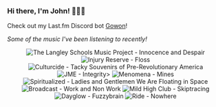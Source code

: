 ### Hi there, I'm John! 🏄🏻‍♂️

Check out my Last.fm Discord bot [Gowon](http://gowon.ca)!

_Some of the music I've been listening to recently!_


<!-- lastfm -->
<p align="center"><img src="https://lastfm.freetls.fastly.net/i/u/64s/8a2fbbdfa19c4c9c85f74a6e8c916d27.jpg" title="The Langley Schools Music Project - Innocence and Despair"> <img src="https://lastfm.freetls.fastly.net/i/u/64s/829dc9e88e603c2f2a998a5a2ed8717f.png" title="Injury Reserve - Floss"> <img src="https://lastfm.freetls.fastly.net/i/u/64s/32fde804851b57fd40eb59c3b3f5471e.png" title="Culturcide - Tacky Souvenirs of Pre-Revolutionary America"> <img src="https://lastfm.freetls.fastly.net/i/u/64s/f061302e406b0d91e41b3e58c35bb645.jpg" title="JME - Integrity>"> <img src="https://lastfm.freetls.fastly.net/i/u/64s/d6c9e48a96784bcacb398f5ad2371e20.png" title="Menomena - Mines"> <img src="https://lastfm.freetls.fastly.net/i/u/64s/99a8382a6c0e488da0a870643629296c.png" title="Spiritualized - Ladies and Gentlemen We Are Floating in Space"> <img src="https://lastfm.freetls.fastly.net/i/u/64s/a92fae2ac1594a2bb1044848a328fc8f.png" title="Broadcast - Work and Non Work"> <img src="https://lastfm.freetls.fastly.net/i/u/64s/ce86d8b4b3705e775b98f1617d23581f.jpg" title="Mild High Club - Skiptracing"> <img src="https://lastfm.freetls.fastly.net/i/u/64s/cad2d300376ed1e482123ca2bcadb0a3.jpg" title="Dayglow - Fuzzybrain"> <img src="https://lastfm.freetls.fastly.net/i/u/64s/7fa3704f8a01668d07930823e6577b83.jpg" title="Ride - Nowhere"> </p>
